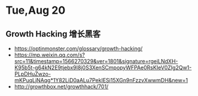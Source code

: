 

# Tue,Aug 20
## Growth Hacking 增长黑客
- https://optinmonster.com/glossary/growth-hacking/   
- https://mp.weixin.qq.com/s?src=11&timestamp=1566270329&ver=1801&signature=rgeiLNdXH-K95b5t-g64kN2E9tjebx9I8j0S3XenSCmpopyWFPAe0RsKIeV0ZIg2Qw1-PLpDHuZwzo-mKPuqLjNAqg*1Y82LiD0aALu7PekIESi15XGn9nFzzvXwwmDH&new=1
- http://growthbox.net/growthhack/701/